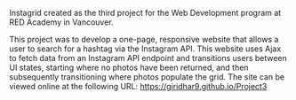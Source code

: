 Instagrid created as the third project for the Web Development program at RED Academy in Vancouver.

This project was to develop a one-page, responsive website that allows a user to search for a hashtag via the Instagram API. This website uses Ajax to fetch data from an Instagram API endpoint and transitions users between UI states, starting where no photos have been returned, and then subsequently transitioning where photos populate the grid. The site can be viewed online at the following URL: https://giridhar9.github.io/Project3